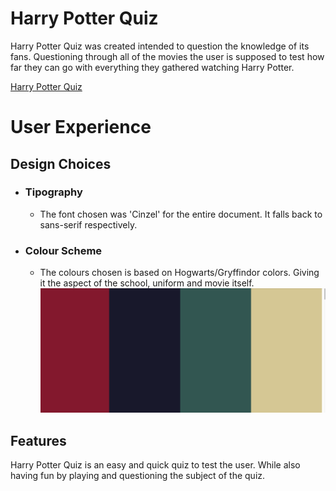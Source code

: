 # Harry Potter Quiz 

Harry Potter Quiz was created intended to question the knowledge of its fans. Questioning through all of the movies the user is supposed to test how far they can go with everything they gathered watching Harry Potter.

[Harry Potter Quiz](https://8000-juliavolpon-harrypotter-iiu8dgnjk7i.ws-eu110.gitpod.io/)

# User Experience

## Design Choices
* ### Tipography
   * The font chosen was 'Cinzel' for the entire document. It falls back to sans-serif respectively.
* ### Colour Scheme
   * The colours chosen is based on Hogwarts/Gryffindor colors. Giving it the aspect of the school, uniform and movie itself.
   ![Color Palette](assets/README_images/colours.png)

## Features
Harry Potter Quiz is an easy and quick quiz to test the user. While also having fun by playing and questioning the subject of the quiz.